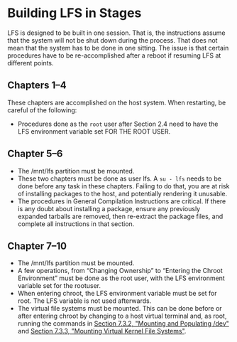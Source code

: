 # Building LFS in Stages

LFS is designed to be built in one session.  That is, the instructions assume that the system will not be shut down during the process.  That does not mean that the system has to be done in one sitting.  The issue is that certain procedures have to be re-accomplished after a reboot if resuming LFS at different points.

## Chapters 1–4

These chapters are accomplished on the host system. When restarting, be careful of the following:
- Procedures done as the `root` user after Section 2.4 need to have the LFS environment variable set FOR THE ROOT USER.

## Chapter 5–6

- The /mnt/lfs partition must be mounted.
- These two chapters must be done as user lfs. A `su - lfs` needs to be done before any task in these chapters. Failing to do that, you are at risk of installing packages to the host, and potentially rendering it unusable.
- The procedures in General Compilation Instructions are critical. If there is any doubt about installing a package, ensure any previously expanded tarballs are removed, then re-extract the package files, and complete all instructions in that section.

## Chapter 7–10

- The /mnt/lfs partition must be mounted.
- A few operations, from “Changing Ownership” to “Entering the Chroot Environment” must be done as the root user, with the LFS environment variable set for the rootuser.
- When entering chroot, the LFS environment variable must be set for root. The LFS variable is not used afterwards.
- The virtual file systems must be mounted. This can be done before or after entering chroot by changing to a host virtual terminal and, as root, running the commands in [Section 7.3.2, "Mounting and Populating /dev"](../../todo.md) and [Section 7.3.3, "Mounting Virtual Kernel File Systems"](../../todo.md).